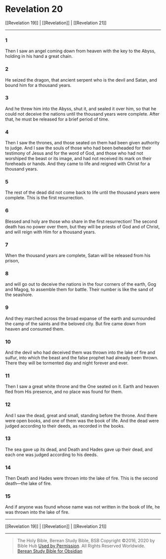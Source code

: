 # Revelation 20

[[Revelation 19]] | [[Revelation]] | [[Revelation 21]]

---

### 1
Then I saw an angel coming down from heaven with the key to the Abyss, holding in his hand a great chain.

### 2
He seized the dragon, that ancient serpent who is the devil and Satan, and bound him for a thousand years.

### 3
And he threw him into the Abyss, shut it, and sealed it over him, so that he could not deceive the nations until the thousand years were complete. After that, he must be released for a brief period of time.

### 4
Then I saw the thrones, and those seated on them had been given authority to judge. And I saw the souls of those who had been beheaded for their testimony of Jesus and for the word of God, and those who had not worshiped the beast or its image, and had not received its mark on their foreheads or hands. And they came to life and reigned with Christ for a thousand years.

### 5
The rest of the dead did not come back to life until the thousand years were complete. This is the first resurrection.

### 6
Blessed and holy are those who share in the first resurrection! The second death has no power over them, but they will be priests of God and of Christ, and will reign with Him for a thousand years.

### 7
When the thousand years are complete, Satan will be released from his prison,

### 8
and will go out to deceive the nations in the four corners of the earth, Gog and Magog, to assemble them for battle. Their number is like the sand of the seashore.

### 9
And they marched across the broad expanse of the earth and surrounded the camp of the saints and the beloved city. But fire came down from heaven and consumed them.

### 10
And the devil who had deceived them was thrown into the lake of fire and sulfur, into which the beast and the false prophet had already been thrown. There they will be tormented day and night forever and ever.

### 11
Then I saw a great white throne and the One seated on it. Earth and heaven fled from His presence, and no place was found for them.

### 12
And I saw the dead, great and small, standing before the throne. And there were open books, and one of them was the book of life. And the dead were judged according to their deeds, as recorded in the books.

### 13
The sea gave up its dead, and Death and Hades gave up their dead, and each one was judged according to his deeds.

### 14
Then Death and Hades were thrown into the lake of fire. This is the second death—the lake of fire.

### 15
And if anyone was found whose name was not written in the book of life, he was thrown into the lake of fire.

---

[[Revelation 19]] | [[Revelation]] | [[Revelation 21]]

---

> The Holy Bible, Berean Study Bible, BSB
> Copyright &copy;2016, 2020 by Bible Hub
> [Used by Permission](https://berean.bible/terms.htm). All Rights Reserved Worldwide.
> [Berean Study Bible for Obsidian](https://github.com/gapmiss/berean-study-bible-for-obsidian)</small>

